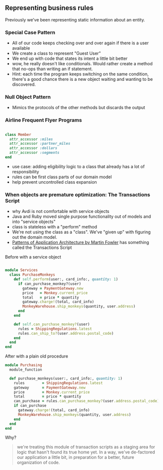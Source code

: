 ## Representing business rules

Previously we've been representing static information about an entity.

### Special Case Pattern

- All of our code keeps checking over and over again if there is a user available
- We create a class to represent "Guest User"
- We end up with code that states its intent a little bit better
- wow, he really doesn't like conditionals. Would rather create a method that no-ops than writing an if statement.
- Hint: each time the program keeps switching on the same condition, there's a good chance there is a new object waiting and wanting to be discovered.

### Null Object Pattern

- Mimics the protocols of the other methods but discards the output

### Airline Frequent Flyer Programs

```ruby

class Member
  attr_accessor :miles
  attr_accessor :partner_miles
  attr_accessor :dollars
  attr_accessor :segments
end
```

- use case: adding eligibility logic to a class that already has a lot of responsibility
- rules can be first class parts of our domain model
- help prevent uncontrolled class expansion

### When objects are premature optimization: The Transactions Script

- why Avdi is not comfortable with service objects
- Java and Ruby moved single purpose functionality out of models and into "service objects"
- class is stateless with a "perform" method
- We're not using the class as a "class". We've "given up" with figuring out the domain model.
- [Patterns of Application Architecture by Martin Fowler](https://www.amazon.com/Patterns-Enterprise-Application-Architecture-Martin/dp/0321127420) has something called the Transactions Script

Before with a service object

```ruby

module Services
  class PurchaseMonkeys
    def self.perform(user:, card_info:, quantity: 1)
      if can_purchase_monkey?(user)
        gateway = PaymentGateway.new
        price   = Monkey.current_price
        total   = price * quantity
        gateway.charge!(total, card_info)
        MonkeyWarehouse.ship_monkeys(quantity, user.address)
      end
    end

    def self.can_purchase_monkey?(user)
      rules = ShippingRegulations.latest
      rules.can_ship_to?(user.address.postal_code)
    end
  end
end
```

After with a plain old procedure

```ruby
module Purchasing
  module_function

  def purchase_monkeys(user:, card_info:, quantity: 1)
    rules        = ShippingRegulations.latest
    gateway      = PaymentGateway.new
    price        = Monkey.current_price
    total        = price * quantity
    can_purchase = rules.can_purchase_monkey?(user.address.postal_code)
    if can_purchase
      gateway.charge!(total, card_info)
      MonkeyWarehouse.ship_monkeys(quantity, user.address)
    end
  end
end

```

Why?

> we're treating this module of transaction scripts as a staging area for logic that hasn't found its true home yet. In a way, we've de-factored our application a little bit, in preparation for a better, future organization of code.


